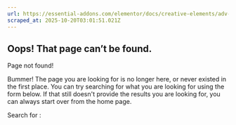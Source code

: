 ```yaml
---
url: https://essential-addons.com/elementor/docs/creative-elements/adv-tabs/
scraped_at: 2025-10-20T03:01:51.021Z
---
```


## Oops! That page can’t be found.

Page not found!

Bummer! The page you are looking for is no longer here, or never existed in the first place. You can try searching for what you are looking for using the form below. If that still doesn't provide the results you are looking for, you can always start over from the home page.

Search for :